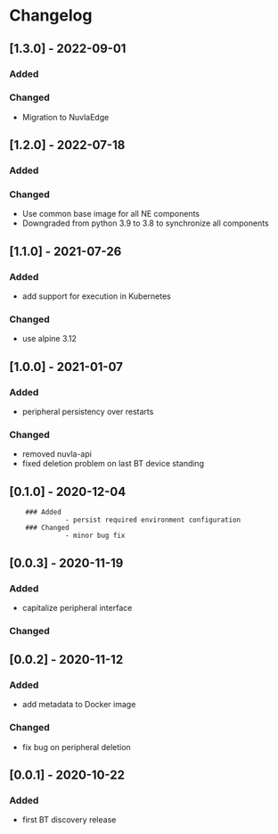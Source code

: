 # Changelog
## [1.3.0] - 2022-09-01
### Added
### Changed
 - Migration to NuvlaEdge
## [1.2.0] - 2022-07-18
### Added
### Changed
 - Use common base image for all NE components
 - Downgraded from python 3.9 to 3.8 to synchronize all components
## [1.1.0] - 2021-07-26
### Added 
 - add support for execution in Kubernetes
### Changed
 - use alpine 3.12
## [1.0.0] - 2021-01-07
### Added 
 - peripheral persistency over restarts
### Changed
 - removed nuvla-api
 - fixed deletion problem on last BT device standing
## [0.1.0] - 2020-12-04
        ### Added 
                  - persist required environment configuration
        ### Changed
                  - minor bug fix
## [0.0.3] - 2020-11-19
### Added 
- capitalize peripheral interface
### Changed
## [0.0.2] - 2020-11-12
### Added 
- add metadata to Docker image 
### Changed
- fix bug on peripheral deletion
## [0.0.1] - 2020-10-22
### Added 
- first BT discovery release
